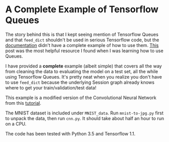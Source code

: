 # A Complete Example of Tensorflow Queues 

The story behind this is that I kept seeing mention of Tensorflow Queues and that `feed_dict` shouldn't be used in serious Tensorflow code, but the [documentation](https://www.tensorflow.org/programmers_guide/reading_data) didn't have a complete example of how to use them. [This](http://ischlag.github.io/2016/11/07/tensorflow-input-pipeline-for-large-datasets/) post
was the most helpful resource I found when I was learning how to use Queues. 

I have provided a <b>complete</b> example (albeit simple) that covers all the way from cleaning the data to evaluating the model on a test set, all the while using Tensorflow Queues.
It's pretty neat when you realize you don't have to use `feed_dict` because the underlying Session graph already knows where to get your train/validation/test data!

This example is a modified version of the Convolutional Neural Network from this [tutorial](https://www.tensorflow.org/get_started/mnist/pros).

The MNIST dataset is included under `MNIST_data`. Run `mnist-to-jpg.py` first to unpack the data, then run `cnn.py`. It should take about half an hour to run on a CPU.

The code has been tested with Python 3.5 and Tensorflow 1.1. 
